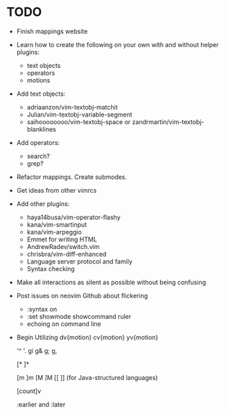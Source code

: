 TODO
================================================
- Finish mappings website

- Learn how to create the following on your own with and without helper plugins:
	- text objects
	- operators
	- motions

- Add text objects:
	- adriaanzon/vim-textobj-matchit
	- Julian/vim-textobj-variable-segment
	- saihoooooooo/vim-textobj-space or zandrmartin/vim-textobj-blanklines

- Add operators:
	- search?
	- grep?

- Refactor mappings. Create submodes.

- Get ideas from other vimrcs

- Add other plugins:
	- haya14busa/vim-operator-flashy
	- kana/vim-smartinput
	- kana/vim-arpeggio
	- Emmet for writing HTML
	- AndrewRadev/switch.vim
	- chrisbra/vim-diff-enhanced
	- Language server protocol and family
	- Syntax checking

- Make all interactions as silent as possible without being confusing

- Post issues on neovim Github about flickering
	- :syntax on
	- :set showmode showcommand ruler
	- echoing on command line

- Begin Utilizing
	dv{motion} cv{motion} yv{motion}

	'^
	'.
	gi
	g&
	g;
	g,

	[* ]*

	[m ]m [M ]M [[ ]] (for Java-structured languages)

	[count]v

	:earlier and :later
